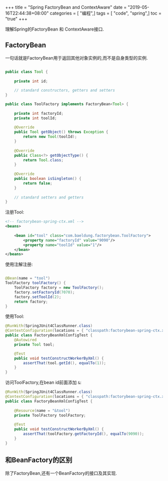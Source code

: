 +++
title = "Spring FactoryBean and ContextAware"
date = "2019-05-16T22:44:38+08:00"
categories = [ "编程",]
tags = [ "code", "spring",]
toc = "true"
+++

 
理解Spring的FactoryBean 和 ContextAware接口.

## FactoryBean
一句话就是FactoryBean用于返回其他对象实例的,而不是自身类型的实例.

<!--more-->

```java

public class Tool {
 
    private int id;
 
    // standard constructors, getters and setters
}

public class ToolFactory implements FactoryBean<Tool> {
 
    private int factoryId;
    private int toolId;
 
    @Override
    public Tool getObject() throws Exception {
        return new Tool(toolId);
    }
 
    @Override
    public Class<?> getObjectType() {
        return Tool.class;
    }
 
    @Override
    public boolean isSingleton() {
        return false;
    }
 
    // standard setters and getters
}
```
注册Tool:
```xml
<!-- factorybean-spring-ctx.xml -->
<beans>
 
    <bean id="tool" class="com.baeldung.factorybean.ToolFactory">
        <property name="factoryId" value="9090"/>
        <property name="toolId" value="1"/>
    </bean>
</beans>

```
使用注解注册:
```java

@Bean(name = "tool")
ToolFactory toolFactory() {
    ToolFactory factory = new ToolFactory();
    factory.setFactoryId(7070);
    factory.setToolId(2);
    return factory;
}

```

使用Tool:
```java
@RunWith(SpringJUnit4ClassRunner.class)
@ContextConfiguration(locations = { "classpath:factorybean-spring-ctx.xml" })
public class FactoryBeanXmlConfigTest {
    @Autowired
    private Tool tool;

    @Test
    public void testConstructWorkerByXml() {
        assertThat(tool.getId(), equalTo(1));
    }
}
```

访问ToolFactory,在bean id前面添加 `&`:
```java
@RunWith(SpringJUnit4ClassRunner.class)
@ContextConfiguration(locations = { "classpath:factorybean-spring-ctx.xml" })
public class FactoryBeanXmlConfigTest {
 
    @Resource(name = "&tool")
    private ToolFactory toolFactory;
 
    @Test
    public void testConstructWorkerByXml() {
        assertThat(toolFactory.getFactoryId(), equalTo(9090));
    }
}
```

## 和BeanFactory的区别
除了FactoryBean,还有一个BeanFactory的接口及其实现.



